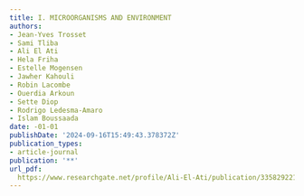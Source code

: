 ```yaml
---
title: I. MICROORGANISMS AND ENVIRONMENT
authors:
- Jean-Yves Trosset
- Sami Tliba
- Ali El Ati
- Hela Friha
- Estelle Mogensen
- Jawher Kahouli
- Robin Lacombe
- Ouerdia Arkoun
- Sette Diop
- Rodrigo Ledesma-Amaro
- Islam Boussaada
date: -01-01
publishDate: '2024-09-16T15:49:43.378372Z'
publication_types:
- article-journal
publication: '**'
url_pdf: 
  https://www.researchgate.net/profile/Ali-El-Ati/publication/335829221_Influence_of_micro-environment_on_yeast_population_dynamics/links/5d8a7b26299bf10cff0b1025/Influence-of-micro-environment-on-yeast-population-dynamics.pdf
---
```

